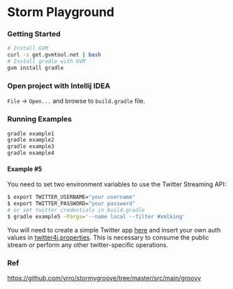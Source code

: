 Storm Playground
=========

### Getting Started

```bash
# Install GVM
curl -s get.gvmtool.net | bash
# Install gradle with GVM
gvm install gradle

```

### Open project with Intellij IDEA

`File` -> `Open...` and browse to `build.gradle` file.

### Running Examples
```bash 
gradle example1
gradle example2
gradle example3
gradle example4
```

#### Example #5
You need to set two environment variables to use the Twitter Streaming API:

```bash 
$ export TWITTER_USERNAME="your username"
$ export TWITTER_PASSWORD="your password"
# or set twitter credentials in build.gradle 
$ gradle example5 -Pargs='--name local --filter #xmlking'
```

You will need to create a simple Twitter app [here](https://dev.twitter.com/) and insert your own auth values in [twitter4j.properties](/src/main/resources/twitter4j.properties). 
This is necessary to consume the public stream or perform any other twitter-specific operations.

### Ref
https://github.com/yrro/stormygroove/tree/master/src/main/groovy
